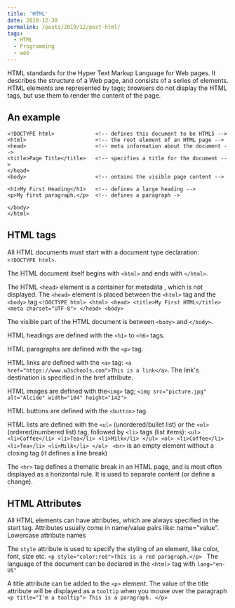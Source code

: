 ```yaml
---
title: 'HTML'
date: 2019-12-30
permalink: /posts/2019/12/post-html/
tags:
  - HTML
  - Programming
  - web
---
```


HTML standards for the Hyper Text Markup Language for Web pages. It describes the structure of a Web page, and consists of a series of elements. HTML elements are represented by tags; browsers do not display the HTML tags, but use them to render the content of the page. 


## An example

```
<!DOCTYPE html>             <!-- defines this document to be HTML5 -->
<html>                      <!-- the root element of an HTML page -->
<head>                      <!-- meta information about the document -->
<title>Page Title</title>   <!-- specifies a title for the document -->
</head>
<body>                      <!-- ontains the visible page content -->

<h1>My First Heading</h1>   <!-- defines a large heading -->
<p>My first paragraph.</p>  <!-- defines a paragraph ->

</body>
</html> 
```

## HTML tags

All HTML documents must start with a document type declaration: `<!DOCTYPE html>`.

The HTML document itself begins with `<html>` and ends with `</html>`.

The HTML `<head>` element is a container for metadata , which is not displayed. The `<head>` element is placed between the `<html>` tag and the `<body>` tag
	```
	<!DOCTYPE html>
	<html>
	<head>
	  <title>My First HTML</title>
	  <meta charset="UTF-8">
	</head>
	<body>
	```

The visible part of the HTML document is between `<body>` and `</body>`. 

HTML headings are defined with the `<h1>` to `<h6>` tags.

HTML paragraphs are defined with the `<p>` tag.

HTML links are defined with the `<a>` tag: ` <a href="https://www.w3schools.com">This is a link</a> `. The link's destination is specified in the href attribute.

HTML images are defined with the`<img>` tag; ` <img src="picture.jpg" alt="Alcide" width="104" height="142"> `

HTML buttons are defined with the `<button>` tag.

HTML lists are defined with the `<ul>` (unordered/bullet list) or the `<ol>` (ordered/numbered list) tag, followed by `<li>` tags (list items):
	```
	 <ul>
	  <li>Coffee</li>
	  <li>Tea</li>
	  <li>Milk</li>
	</ul>
	<ol>
	  <li>Coffee</li>
	  <li>Tea</li>
	  <li>Milk</li>
	</ol> 
	```
`<br>` is an empty element without a closing tag (it defines a line break)

The `<hr>` tag defines a thematic break in an HTML page, and is most often displayed as a horizontal rule. It is used to separate content (or define a change). 



## HTML Attributes

All HTML elements can have attributes, which are always specified in the start tag. Attributes usually come in name/value pairs like: name="value". Lowercase attribute names

The `style` attribute is used to specify the styling of an element, like color, font, size etc.
	```
	 <p style="color:red">This is a red paragraph.</p> 
	```
The language of the document can be declared in the `<html>` tag with `lang="en-US"`

A title attribute can be added to the `<p>` element. The value of the title attribute will be displayed as a `tooltip` when you mouse over the paragraph
	```
	 <p title="I'm a tooltip">
	This is a paragraph.
	</p> 
	```



















